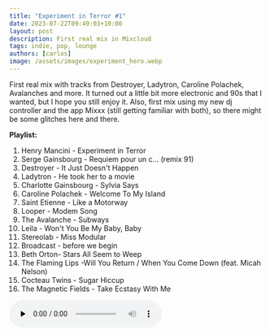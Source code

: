 ```yaml
---
title: "Experiment in Terror #1"
date: 2023-07-22T09:49:03+10:00
layout: post
description: First real mix in Mixcloud
tags: indie, pop, lounge
authors: [carlos]
image: /assets/images/experiment_hero.webp
---
```


First real mix with tracks from Destroyer, Ladytron, Caroline Polachek, Avalanches and more. It turned out a little bit more electronic and 90s that I wanted, but I hope you still enjoy it. Also, first mix using my new dj controller and the app Mixxx (still getting familiar with both), so there might be some glitches here and there.
<!--more-->

**Playlist:**

1.	Henry Mancini - Experiment in Terror
2.	Serge Gainsbourg - Requiem pour un c... (remix 91)
3.	Destroyer - It Just Doesn't Happen
4.	Ladytron - He took her to a movie
5.	Charlotte Gainsbourg - Sylvia Says
6.	Caroline Polachek - Welcome To My Island
7.	Saint Etienne - Like a Motorway
8.	Looper - Modem Song
9.	The Avalanche -	Subways
10.	Leila - Won't You Be My Baby, Baby
11.	Stereolab - Miss Modular
12.	Broadcast - before we begin
13.	Beth Orton- Stars All Seem to Weep
14.	The Flaming Lips -Will You Return / When You Come Down (feat. Micah Nelson)
15.	Cocteau Twins - Sugar Hiccup
16.	The Magnetic Fields - Take Ecstasy With Me

<audio controls preload="none">
  <source src="https://www.ivoox.com/experiment-in-terror-1_mh_115249402_feed_1.mp3" type="audio/mpeg">
Your browser does not support the audio element.
</audio>
